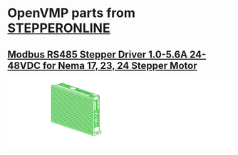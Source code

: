 # OpenVMP parts from [STEPPERONLINE](https://stepperonline.com/)
## [Modbus RS485 Stepper Driver 1.0-5.6A 24-48VDC for Nema 17, 23, 24 Stepper Motor](https://www.omc-stepperonline.com/modbus-rs485-stepper-driver-1-0-5-6a-24-48vdc-for-nema-17-23-24-stepper-motor-dm556rs)

[<img alt='Modbus RS485 Stepper Driver 1.0-5.6A 24-48VDC for Nema 17, 23, 24 Stepper Motor' src='https://github.com/openvmp/openvmp-models/blob/main/generated_files/parts/stepperonline/driver-stepper-dm556rs.png'/>](https://github.com/openvmp/openvmp-models/blob/main/generated_files/parts/stepperonline/driver-stepper-dm556rs.stl)

